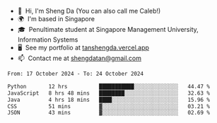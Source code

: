 <!---
tan-sd/tan-sd is a ✨ special ✨ repository because its `README.md` (this file) appears on your GitHub profile.
You can click the Preview link to take a look at your changes.
--->
- 👋  Hi, I'm Sheng Da (You can also call me Caleb!)
- 🌍  I'm based in Singapore
- 🎓  Penultimate student at Singapore Management University, Information Systems
- 🖥️  See my portfolio at [tanshengda.vercel.app](https://tanshengda.vercel.app/)
- 📫  Contact me at [shengdatan@gmail.com](mailto:shengdatan@gmail.com)

<!--START_SECTION:waka-->

```txt
From: 17 October 2024 - To: 24 October 2024

Python       12 hrs          ███████████░░░░░░░░░░░░░░   44.47 %
JavaScript   8 hrs 48 mins   ████████░░░░░░░░░░░░░░░░░   32.63 %
Java         4 hrs 18 mins   ████░░░░░░░░░░░░░░░░░░░░░   15.96 %
CSS          51 mins         ▓░░░░░░░░░░░░░░░░░░░░░░░░   03.21 %
JSON         43 mins         ▓░░░░░░░░░░░░░░░░░░░░░░░░   02.69 %
```

<!--END_SECTION:waka-->
